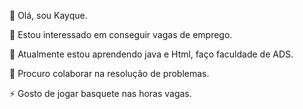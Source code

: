 👋 Olá, sou Kayque.

👀 Estou interessado em conseguir vagas de emprego.

🌱 Atualmente estou aprendendo java e Html, faço faculdade de ADS.

💞️ Procuro colaborar na resolução de problemas.

⚡ Gosto de jogar basquete nas horas vagas.

<!---
Kleoterio/Kleoterio is a ✨ special ✨ repository because its `README.md` (this file) appears on your GitHub profile.
You can click the Preview link to take a look at your changes.
--->
